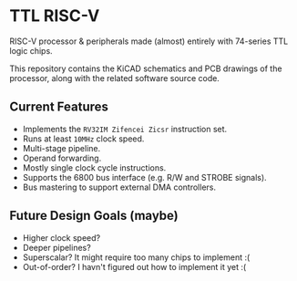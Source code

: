 # TTL RISC-V

RISC-V processor & peripherals made (almost) entirely with 74-series TTL logic chips.

This repository contains the KiCAD schematics and PCB drawings of the processor, along with the related software source code.

## Current Features

* Implements the `RV32IM Zifencei Zicsr` instruction set.
* Runs at least `10MHz` clock speed.
* Multi-stage pipeline.
* Operand forwarding.
* Mostly single clock cycle instructions.
* Supports the 6800 bus interface (e.g. R/W and STROBE signals).
* Bus mastering to support external DMA controllers.

## Future Design Goals (maybe)

* Higher clock speed?
* Deeper pipelines?
* Superscalar? It might require too many chips to implement :(
* Out-of-order? I havn't figured out how to implement it yet :(
